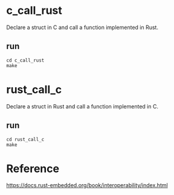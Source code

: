 # c_call_rust
Declare a struct in C and call a function implemented in Rust.

## run
```
cd c_call_rust
make
```

# rust_call_c
Declare a struct in Rust and call a function implemented in C.

## run
```
cd rust_call_c
make
```

# Reference
https://docs.rust-embedded.org/book/interoperability/index.html
